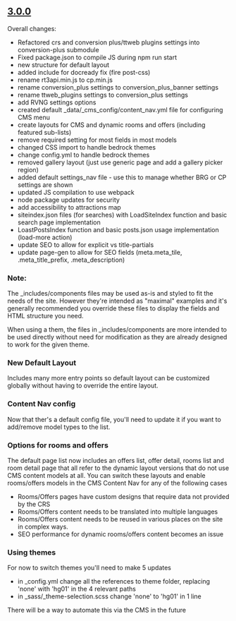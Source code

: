 ## [3.0.0](https://github.com/TravelTripperWeb-Sites/blank-template/releases/3.0.0)

Overall changes:

* Refactored crs and conversion plus/ttweb plugins settings into conversion-plus submodule
* Fixed package.json to compile JS during npm run start
* new structure for default layout
* added include for docready fix (fire post-css)
* rename rt3api.min.js to cp.min.js
* rename conversion_plus settings to conversion_plus_banner settings
* rename ttweb_plugins settings to conversion_plus settings
* add RVNG settings options
* created default _data/_cms_config/content_nav.yml file for configuring CMS menu
* create layouts for CMS and dynamic rooms and offers (including featured sub-lists)
* remove required setting for most fields in most models
* changed CSS import to handle bedrock themes
* change config.yml to handle bedrock themes
* removed gallery layout (just use generic page and add a gallery picker region)
* added default settings_nav file - use this to manage whether BRG or CP settings are shown
* updated JS compilation to use webpack
* node package updates for security
* add accessibility to attractions map
* siteindex.json files (for searches) with LoadSiteIndex function and basic search page implementation
* LoastPostsIndex function and basic posts.json usage implementation (load-more action)
* update SEO to allow for explicit vs title-partials
* update page-gen to allow for SEO fields (meta.meta_tile, .meta_title_prefix, .meta_description)

### Note:

The _includes/components files may be used as-is and styled to fit the needs of the site. However they're intended as "maximal" examples and it's generally recommended you override these files to display the fields and HTML structure you need.

When using a them, the files in _includes/components are more intended to be used directly without need for modification as they are already designed to work for the given theme.

### New Default Layout

Includes many more entry points so default layout can be customized globally without having to override the entire layout.


### Content Nav config

Now that ther's a default config file, you'll need to update it if you want to add/remove model types to the list.


### Options for rooms and offers

The default page list now includes an offers list, offer detail, rooms list and room detail page that all refer to the dynamic layout versions that do not use CMS content models at all. You can switch these layouts and enable rooms/offers models in the CMS Content Nav for any of the following cases

* Rooms/Offers pages have custom designs that require data not provided by the CRS
* Rooms/Offers content needs to be translated into multiple languages
* Rooms/Offers content needs to be reused in various places on the site in complex ways.
* SEO performance for dynamic rooms/offers content becomes an issue


### Using themes

For now to switch themes you'll need to make 5 updates

* in _config.yml change all the references to theme folder, replacing 'none' with 'hg01' in the 4 relevant paths
* in _sass/_theme-selection.scss change 'none' to 'hg01' in 1 line

There will be a way to automate this via the CMS in the future


